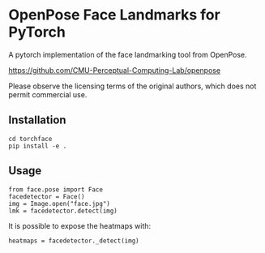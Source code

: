 # OpenPose Face Landmarks for PyTorch

A pytorch implementation of the face landmarking tool from OpenPose.

<https://github.com/CMU-Perceptual-Computing-Lab/openpose>

Please observe the licensing terms of the original authors, which does not permit
commercial use.

## Installation

    cd torchface
    pip install -e .

## Usage

    from face.pose import Face
    facedetector = Face()
    img = Image.open("face.jpg")
    lmk = facedetector.detect(img)

It is possible to expose the heatmaps with:

    heatmaps = facedetector._detect(img)
